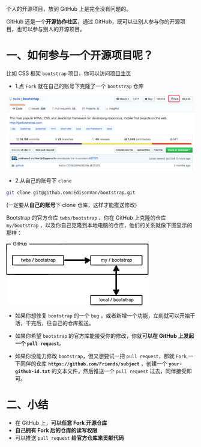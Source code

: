 个人的开源项目，放到 GitHub 上是完全没有问题的。

GitHub 还是一个**开源协作社区**，通过 GitHub，既可以让别人参与你的开源项目，也可以参与别人的开源项目。

# 一、如何参与一个开源项目呢？

比如 CSS 框架 `bootstrap` 项目，你可以访问[项目主页](https://github.com/twbs/bootstrap)

- 1.点 `Fork` 就在自己的账号下克隆了一个 `bootstrap` 仓库

![18-1](../assets/18-1.png)

- 2.从自己的账号下 `clone`

```bash
git clone git@github.com:EdisonVan/bootstrap.git
```

(一定要从**自己的账号**下 clone 仓库，这样才能推送修改)

Bootstrap 的官方仓库 `twbs/bootstrap` 、你在 GitHub 上克隆的仓库 `my/bootstrap` ，以及你自己克隆到本地电脑的仓库，他们的关系就像下图显示的那样：

![18-2](../assets/18-2.png)

- 如果你想修复 `bootstrap` 的一个 `bug` ，或者新增一个功能，立刻就可以开始干活，干完后，往自己的仓库推送。

- 如果你希望 `bootstrap` 的官方库能接受你的修改，你就**可以在 GitHub 上发起一个 `pull request`**。

- 如果你没能力修改 `bootstrap`，但又想要试一把 `pull request`，那就 `Fork` 一下同伴的仓库 **`https://github.com/Friends/subject`** ，创建一个 **`your-github-id.txt`** 的文本文件，然后推送一个 `pull request` 过去，同伴接受即可。

# 二、小结

- 在 GitHub 上，**可以任意 Fork 开源仓库**
- **自己拥有 Fork 后的仓库的读写权限**
- 可以推送 `pull request` **给官方仓库来贡献代码**
